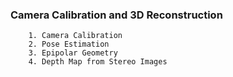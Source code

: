 ### Camera Calibration and 3D Reconstruction
        1. Camera Calibration
        2. Pose Estimation
        3. Epipolar Geometry
        4. Depth Map from Stereo Images